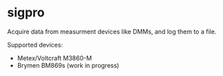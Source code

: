 # sigpro

Acquire data from measurment devices like DMMs, and log them to a file.

Supported devices:

* Metex/Voltcraft M3860-M
* Brymen BM869s (work in progress)

